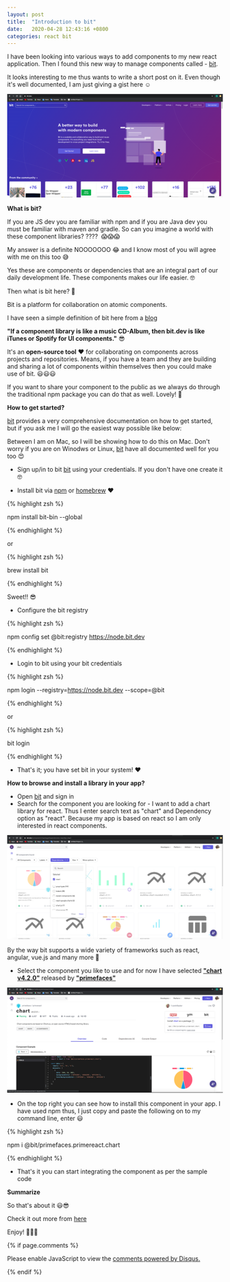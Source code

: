 ```yaml
---
layout: post
title:  "Introduction to bit"
date:   2020-04-28 12:43:16 +0800
categories: react bit
---
```


I have been looking into various ways to add components to my new react application. Then I found this new way to manage components called - [bit](https://bit.dev/). 

It looks interesting to me thus wants to write a short post on it. Even though it's well documented, I am just giving a gist here ☺️

![bit.dev](/assets/bit_post_1.png)

**What is bit?**

 If you are JS dev you are familiar with npm and if you are Java dev you must be familiar with maven and gradle. So can you imagine a world with these component libraries? ????  😱😱😱

My answer is a definite NOOOOOOO 😂 and I know most of you will agree with me on this too 😅

Yes these are components or dependencies that are an integral part of our daily development life. These components makes our life easier. 🤓

Then what is bit here? 🤔

Bit is a platform for collaboration on atomic components.

I have seen a simple definition of bit here from a [blog](https://blog.bitsrc.io/15-reasons-to-build-your-component-library-in-bit-dev-93a514878863) 

**"If a component library is like a music CD-Album, then bit.dev is like iTunes or Spotify for UI components."** 😎

It's an **open-source tool** ❤️ for collaborating on components across projects and repositories. Means, if you have a team and they are building and sharing a lot of components within themselves then you could make use of bit. 😃😃😃

If you want to share your component to the public as we always do through the traditional npm package you can do that as well. Lovely! 💜

**How to get started?**

[bit](https://bit.dev/) provides a very comprehensive documentation on how to get started, but if you ask me I will go the easiest way possible like below:

Between I am on Mac, so I will be showing how to do this on Mac. Don't worry if you are on Winodws or Linux, [bit](https://bit.dev/) have all documented well for you too 😍

* Sign up/in to bit [bit](https://bit.dev/) using your credentials. If you don't have one create it 🤓

*  Install bit via [npm](https://www.npmjs.com/) or [homebrew](https://brew.sh/) ❤️

{% highlight zsh %}

npm install bit-bin --global

{% endhighlight %}
    
    
or
    

{% highlight zsh %}

brew install bit

{% endhighlight %}

Sweet!! 😎

* Configure the bit registry

{% highlight zsh %}

npm config set @bit:registry https://node.bit.dev

{% endhighlight %}

* Login to bit using your bit credentials

{% highlight zsh %}

npm login --registry=https://node.bit.dev --scope=@bit

{% endhighlight %}

or

{% highlight zsh %}

bit login

{% endhighlight %}

* That's it; you have set bit in your system! ❤️


**How to browse and install a library in your app?**

* Open [bit](https://bit.dev/) and sign in
*    Search for the component you are looking for - I want to add a chart library for react. Thus I enter search text as "chart" and Dependency option as "react". Because my app is based on react so I am only interested in react components. 

![search](/assets/bit_post_2.png)


By the way bit supports a wide variety of frameworks such as react, angular, vue.js and many more 💪

* Select the component you like to use and for now I have selected [**"chart v4.2.0"**](https://bit.dev/primefaces/primereact/chart/~code) released by [**"primefaces"**](https://bit.dev/primefaces) 


![search](/assets/bit_post_3.png)

* On the top right you can see how to install this component in your app. I have used npm thus, I just copy and paste the following on to my command line, enter 😃

{% highlight zsh %}

npm i @bit/primefaces.primereact.chart

{% endhighlight %}

* That's it you can start integrating the component as per the sample code 

**Summarize**

So that's about it 😃😎

Check it out more from [here](https://docs.bit.dev/docs/quick-start)

 Enjoy! 🤘🤘🤘
 
{% if page.comments %}

<div id="disqus_thread"></div>
<script>

/**
*  RECOMMENDED CONFIGURATION VARIABLES: EDIT AND UNCOMMENT THE SECTION BELOW TO INSERT DYNAMIC VALUES FROM YOUR PLATFORM OR CMS.
*  LEARN WHY DEFINING THESE VARIABLES IS IMPORTANT: https://disqus.com/admin/universalcode/#configuration-variables*/
/*
var disqus_config = function () {
this.page.url = 'https://syam00.github.io/graph/database/2020/04/28/introduction-to-bit.html';  // Replace PAGE_URL with your page's canonical URL variable
this.page.identifier = '2020/04/28/introduction-to-bit'; // Replace PAGE_IDENTIFIER with your page's unique identifier variable
};
*/
(function() { // DON'T EDIT BELOW THIS LINE
var d = document, s = d.createElement('script');
s.src = 'https://https-syam00-github-io.disqus.com/embed.js';
s.setAttribute('data-timestamp', +new Date());
(d.head || d.body).appendChild(s);
})();
</script>
<noscript>Please enable JavaScript to view the <a href="https://disqus.com/?ref_noscript">comments powered by Disqus.</a></noscript>
                            
{% endif %}


